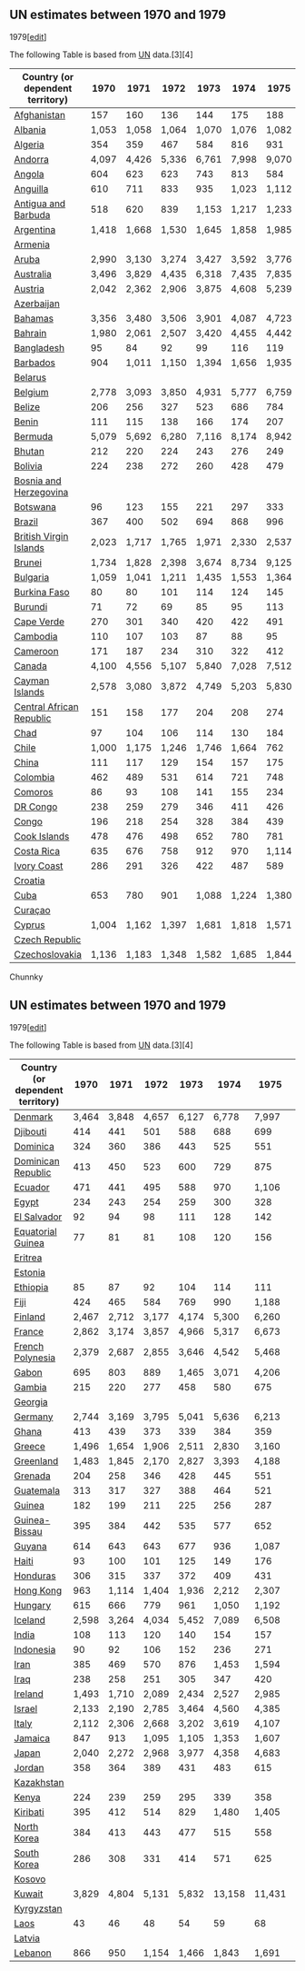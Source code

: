 ## UN estimates between 1970 and 1979
1979[[edit](/w/index.php?title=List_of_countries_by_past_and_projected_GDP_\(nominal\)_per_capita&action=edit&section=7
"Edit section: UN estimates between 1970 and 1979")]

The following Table is based from [UN](/wiki/UN "UN") data.[3][4]

Country (or dependent territory) | 1970 | 1971 | 1972 | 1973 | 1974 | 1975 | 1976 | 1977 | 1978 | 1979   
---|---|---|---|---|---|---|---|---|---|---  
[Afghanistan](/wiki/Economy_of_Afghanistan "Economy of Afghanistan") | 157 | 160 | 136 | 144 | 175 | 188 | 199 | 226 | 250 | 278   
[Albania](/wiki/Economy_of_Albania "Economy of Albania") | 1,053 | 1,058 | 1,064 | 1,070 | 1,076 | 1,082 | 1,090 | 1,096 | 1,105 | 903   
[Algeria](/wiki/Economy_of_Algeria "Economy of Algeria") | 354 | 359 | 467 | 584 | 816 | 931 | 1,033 | 1,187 | 1,448 | 1,770   
[Andorra](/wiki/Economy_of_Andorra "Economy of Andorra") | 4,097 | 4,426 | 5,336 | 6,761 | 7,998 | 9,070 | 9,049 | 9,808 | 11,549 | 14,956   
[Angola](/wiki/Economy_of_Angola "Economy of Angola") | 604 | 623 | 623 | 743 | 813 | 584 | 545 | 579 | 628 | 677   
[Anguilla](/wiki/Economy_of_Anguilla "Economy of Anguilla") | 610 | 711 | 833 | 935 | 1,023 | 1,112 | 1,060 | 1,179 | 1,356 | 1,564   
[Antigua and Barbuda](/wiki/Economy_of_Antigua_and_Barbuda "Economy of Antigua and Barbuda") | 518 | 620 | 839 | 1,153 | 1,217 | 1,233 | 1,017 | 1,151 | 1,298 | 1,597   
[Argentina](/wiki/Economy_of_Argentina "Economy of Argentina") | 1,418 | 1,668 | 1,530 | 1,645 | 1,858 | 1,985 | 2,061 | 2,294 | 2,341 | 2,672   
[Armenia](/wiki/Economy_of_Armenia "Economy of Armenia") |  |  |  |  |  |  |  |  |  |   
[Aruba](/wiki/Economy_of_Aruba "Economy of Aruba") | 2,990 | 3,130 | 3,274 | 3,427 | 3,592 | 3,776 | 3,981 | 4,209 | 4,452 | 4,700   
[Australia](/wiki/Economy_of_Australia "Economy of Australia") | 3,496 | 3,829 | 4,435 | 6,318 | 7,435 | 7,835 | 8,346 | 8,178 | 9,438 | 10,331   
[Austria](/wiki/Economy_of_Austria "Economy of Austria") | 2,042 | 2,362 | 2,906 | 3,875 | 4,608 | 5,239 | 5,616 | 6,743 | 8,127 | 9,698   
[Azerbaijan](/wiki/Economy_of_Azerbaijan "Economy of Azerbaijan") |  |  |  |  |  |  |  |  |  |   
[Bahamas](/wiki/Economy_of_The_Bahamas "Economy of The Bahamas") | 3,356 | 3,480 | 3,506 | 3,901 | 4,087 | 4,723 | 5,036 | 5,894 | 6,628 | 7,666   
[Bahrain](/wiki/Economy_of_Bahrain "Economy of Bahrain") | 1,980 | 2,061 | 2,507 | 3,420 | 4,455 | 4,442 | 6,005 | 7,070 | 7,569 | 8,517   
[Bangladesh](/wiki/Economy_of_Bangladesh "Economy of Bangladesh") | 95 | 84 | 92 | 99 | 116 | 119 | 130 | 133 | 166 | 186   
[Barbados](/wiki/Economy_of_Barbados "Economy of Barbados") | 904 | 1,011 | 1,150 | 1,394 | 1,656 | 1,935 | 2,088 | 2,362 | 2,631 | 3,175   
[Belarus](/wiki/Economy_of_Belarus "Economy of Belarus") |  |  |  |  |  |  |  |  |  |   
[Belgium](/wiki/Economy_of_Belgium "Economy of Belgium") | 2,778 | 3,093 | 3,850 | 4,931 | 5,777 | 6,759 | 7,305 | 8,492 | 10,360 | 11,881   
[Belize](/wiki/Economy_of_Belize "Economy of Belize") | 206 | 256 | 327 | 523 | 686 | 784 | 609 | 772 | 870 | 999   
[Benin](/wiki/Economy_of_Benin "Economy of Benin") | 111 | 115 | 138 | 166 | 174 | 207 | 215 | 229 | 271 | 321   
[Bermuda](/wiki/Economy_of_Bermuda "Economy of Bermuda") | 5,079 | 5,692 | 6,280 | 7,116 | 8,174 | 8,942 | 9,932 | 10,701 | 11,495 | 13,275   
[Bhutan](/wiki/Economy_of_Bhutan "Economy of Bhutan") | 212 | 220 | 224 | 243 | 276 | 249 | 244 | 261 | 243 | 263   
[Bolivia](/wiki/Economy_of_Bolivia "Economy of Bolivia") | 224 | 238 | 272 | 260 | 428 | 479 | 537 | 528 | 565 | 599   
[Bosnia and Herzegovina](/wiki/Economy_of_Bosnia_and_Herzegovina "Economy of Bosnia and Herzegovina") |  |  |  |  |  |  |  |  |  |   
[Botswana](/wiki/Economy_of_Botswana "Economy of Botswana") | 96 | 123 | 155 | 221 | 297 | 333 | 348 | 431 | 494 | 620   
[Brazil](/wiki/Economy_of_Brazil "Economy of Brazil") | 367 | 400 | 502 | 694 | 868 | 996 | 1,150 | 1,307 | 1,449 | 1,559   
[British Virgin Islands](/wiki/Economy_of_British_Virgin_Islands "Economy of British Virgin Islands") | 2,023 | 1,717 | 1,765 | 1,971 | 2,330 | 2,537 | 2,747 | 2,827 | 3,263 | 4,023   
[Brunei](/wiki/Economy_of_Brunei "Economy of Brunei") | 1,734 | 1,828 | 2,398 | 3,674 | 8,734 | 9,125 | 10,684 | 12,520 | 13,521 | 18,853   
[Bulgaria](/wiki/Economy_of_Bulgaria "Economy of Bulgaria") | 1,059 | 1,041 | 1,211 | 1,435 | 1,553 | 1,364 | 1,441 | 1,469 | 1,586 | 1,064   
[Burkina Faso](/wiki/Economy_of_Burkina_Faso "Economy of Burkina Faso") | 80 | 80 | 101 | 114 | 124 | 145 | 136 | 161 | 203 | 267   
[Burundi](/wiki/Economy_of_Burundi "Economy of Burundi") | 71 | 72 | 69 | 85 | 95 | 113 | 122 | 142 | 156 | 197   
[Cape Verde](/wiki/Economy_of_Cape_Verde "Economy of Cape Verde") | 270 | 301 | 340 | 420 | 422 | 491 | 457 | 426 | 485 | 514   
[Cambodia](/wiki/Economy_of_Cambodia "Economy of Cambodia") | 110 | 107 | 103 | 87 | 88 | 95 | 102 | 95 | 106 | 102   
[Cameroon](/wiki/Economy_of_Cameroon "Economy of Cameroon") | 171 | 187 | 234 | 310 | 322 | 412 | 436 | 496 | 635 | 820   
[Canada](/wiki/Economy_of_Canada "Economy of Canada") | 4,100 | 4,556 | 5,107 | 5,840 | 7,028 | 7,512 | 8,813 | 8,920 | 9,112 | 10,020   
[Cayman Islands](/wiki/Economy_of_Cayman_Islands "Economy of Cayman Islands") | 2,578 | 3,080 | 3,872 | 4,749 | 5,203 | 5,830 | 6,537 | 7,337 | 8,261 | 9,355   
[Central African Republic](/wiki/Economy_of_Central_African_Republic "Economy of Central African Republic") | 151 | 158 | 177 | 204 | 208 | 274 | 319 | 351 | 413 | 462   
[Chad](/wiki/Economy_of_Chad "Economy of Chad") | 97 | 104 | 106 | 114 | 130 | 184 | 169 | 168 | 196 | 174   
[Chile](/wiki/Economy_of_Chile "Economy of Chile") | 1,000 | 1,175 | 1,246 | 1,746 | 1,664 | 762 | 1,024 | 1,368 | 1,553 | 2,060   
[China](/wiki/Economy_of_China "Economy of China") | 111 | 117 | 129 | 154 | 157 | 175 | 166 | 182 | 227 | 272   
[Colombia](/wiki/Economy_of_Colombia "Economy of Colombia") | 462 | 489 | 531 | 614 | 721 | 748 | 856 | 1,062 | 1,240 | 1,457   
[Comoros](/wiki/Economy_of_Comoros "Economy of Comoros") | 86 | 93 | 108 | 141 | 155 | 234 | 223 | 237 | 295 | 380   
[DR Congo](/wiki/Economy_of_Democratic_Republic_of_the_Congo "Economy of Democratic Republic of the Congo") | 238 | 259 | 279 | 346 | 411 | 426 | 390 | 485 | 670 | 638   
[Congo](/wiki/Economy_of_Republic_of_the_Congo "Economy of Republic of the Congo") | 196 | 218 | 254 | 328 | 384 | 439 | 442 | 428 | 517 | 683   
[Cook Islands](/wiki/Economy_of_Cook_Islands "Economy of Cook Islands") | 478 | 476 | 498 | 652 | 780 | 781 | 759 | 911 | 1,095 | 1,286   
[Costa Rica](/wiki/Economy_of_Costa_Rica "Economy of Costa Rica") | 635 | 676 | 758 | 912 | 970 | 1,114 | 1,336 | 1,658 | 1,852 | 2,066   
[Ivory Coast](/wiki/Economy_of_Ivory_Coast "Economy of Ivory Coast") | 286 | 291 | 326 | 422 | 487 | 589 | 674 | 866 | 1,044 | 1,155   
[Croatia](/wiki/Economy_of_Croatia "Economy of Croatia") |  |  |  |  |  |  |  |  |  |   
[Cuba](/wiki/Economy_of_Cuba "Economy of Cuba") | 653 | 780 | 901 | 1,088 | 1,224 | 1,380 | 1,445 | 1,474 | 1,838 | 2,003   
[Curaçao](/wiki/Economy_of_Cura%C3%A7ao "Economy of Curaçao") |  |  |  |  |  |  |  |  |  |   
[Cyprus](/wiki/Economy_of_Cyprus "Economy of Cyprus") | 1,004 | 1,162 | 1,397 | 1,681 | 1,818 | 1,571 | 1,832 | 2,337 | 3,045 | 3,961   
[Czech Republic](/wiki/Economy_of_Czech_Republic "Economy of Czech Republic") |  |  |  |  |  |  |  |  |  |   
[Czechoslovakia](/wiki/Economy_of_Czechoslovakia "Economy of Czechoslovakia") | 1,136 | 1,183 | 1,348 | 1,582 | 1,685 | 1,844 | 1,804 | 2,567 | 2,806 | 2,996   






Chunnky










## UN estimates between 1970 and 1979
1979[[edit](/w/index.php?title=List_of_countries_by_past_and_projected_GDP_\(nominal\)_per_capita&action=edit&section=7
"Edit section: UN estimates between 1970 and 1979")]

The following Table is based from [UN](/wiki/UN "UN") data.[3][4]

Country (or dependent territory) | 1970 | 1971 | 1972 | 1973 | 1974 | 1975 | 1976 | 1977 | 1978 | 1979   
---|---|---|---|---|---|---|---|---|---|---  
[Denmark](/wiki/Economy_of_Denmark "Economy of Denmark") | 3,464 | 3,848 | 4,657 | 6,127 | 6,778 | 7,997 | 8,775 | 9,769 | 11,815 | 13,749   
[Djibouti](/wiki/Economy_of_Djibouti "Economy of Djibouti") | 414 | 441 | 501 | 588 | 688 | 699 | 752 | 726 | 717 | 785   
[Dominica](/wiki/Economy_of_Dominica "Economy of Dominica") | 324 | 360 | 386 | 443 | 525 | 551 | 533 | 587 | 721 | 701   
[Dominican Republic](/wiki/Economy_of_Dominican_Republic "Economy of Dominican Republic") | 413 | 450 | 523 | 600 | 729 | 875 | 936 | 1,061 | 1,069 | 1,212   
[Ecuador](/wiki/Economy_of_Ecuador "Economy of Ecuador") | 471 | 441 | 495 | 588 | 970 | 1,106 | 1,266 | 1,495 | 1,574 | 1,823   
[Egypt](/wiki/Economy_of_Egypt "Economy of Egypt") | 234 | 243 | 254 | 259 | 300 | 328 | 379 | 474 | 567 | 369   
[El Salvador](/wiki/Economy_of_El_Salvador "Economy of El Salvador") | 92 | 94 | 98 | 111 | 128 | 142 | 177 | 218 | 229 | 252   
[Equatorial Guinea](/wiki/Economy_of_Equatorial_Guinea "Economy of Equatorial Guinea") | 77 | 81 | 81 | 108 | 120 | 156 | 169 | 194 | 225 | 255   
[Eritrea](/wiki/Economy_of_Eritrea "Economy of Eritrea") |  |  |  |  |  |  |  |  |  |   
[Estonia](/wiki/Economy_of_Estonia "Economy of Estonia") |  |  |  |  |  |  |  |  |  |   
[Ethiopia](/wiki/Economy_of_Ethiopia "Economy of Ethiopia") | 85 | 87 | 92 | 104 | 114 | 111 | 118 | 132 | 139 | 150   
[Fiji](/wiki/Economy_of_Fiji "Economy of Fiji") | 424 | 465 | 584 | 769 | 990 | 1,188 | 1,185 | 1,204 | 1,363 | 1,643   
[Finland](/wiki/Economy_of_Finland "Economy of Finland") | 2,467 | 2,712 | 3,177 | 4,174 | 5,300 | 6,260 | 6,743 | 7,074 | 7,639 | 9,342   
[France](/wiki/Economy_of_France "Economy of France") | 2,862 | 3,174 | 3,857 | 4,966 | 5,317 | 6,673 | 6,846 | 7,513 | 9,248 | 11,171   
[French Polynesia](/wiki/Economy_of_French_Polynesia "Economy of French Polynesia") | 2,379 | 2,687 | 2,855 | 3,646 | 4,542 | 5,468 | 6,004 | 6,268 | 7,695 | 9,281   
[Gabon](/wiki/Economy_of_Gabon "Economy of Gabon") | 695 | 803 | 889 | 1,465 | 3,071 | 4,206 | 5,741 | 5,241 | 4,356 | 5,393   
[Gambia](/wiki/Economy_of_The_Gambia "Economy of The Gambia") | 215 | 220 | 277 | 458 | 580 | 675 | 603 | 619 | 715 | 761   
[Georgia](/wiki/Economy_of_Georgia_\(country\) "Economy of Georgia \(country\)") |  |  |  |  |  |  |  |  |  |   
[Germany](/wiki/Economy_of_Germany "Economy of Germany") | 2,744 | 3,169 | 3,795 | 5,041 | 5,636 | 6,213 | 6,587 | 7,618 | 9,406 | 11,212   
[Ghana](/wiki/Economy_of_Ghana "Economy of Ghana") | 413 | 439 | 373 | 339 | 384 | 359 | 358 | 383 | 437 | 453   
[Greece](/wiki/Economy_of_Greece "Economy of Greece") | 1,496 | 1,654 | 1,906 | 2,511 | 2,830 | 3,160 | 3,412 | 3,908 | 4,714 | 5,727   
[Greenland](/wiki/Economy_of_Greenland "Economy of Greenland") | 1,483 | 1,845 | 2,170 | 2,827 | 3,393 | 4,188 | 4,755 | 5,567 | 7,019 | 8,280   
[Grenada](/wiki/Economy_of_Grenada "Economy of Grenada") | 204 | 258 | 346 | 428 | 445 | 551 | 558 | 634 | 793 | 923   
[Guatemala](/wiki/Economy_of_Guatemala "Economy of Guatemala") | 313 | 317 | 327 | 388 | 464 | 521 | 607 | 743 | 801 | 888   
[Guinea](/wiki/Economy_of_Guinea "Economy of Guinea") | 182 | 199 | 211 | 225 | 256 | 287 | 325 | 333 | 378 | 401   
[Guinea-Bissau](/wiki/Economy_of_Guinea-Bissau "Economy of Guinea-Bissau") | 395 | 384 | 442 | 535 | 577 | 652 | 577 | 488 | 554 | 595   
[Guyana](/wiki/Economy_of_Guyana "Economy of Guyana") | 614 | 643 | 643 | 677 | 936 | 1,087 | 946 | 923 | 1,025 | 1,061   
[Haiti](/wiki/Economy_of_Haiti "Economy of Haiti") | 93 | 100 | 101 | 125 | 149 | 176 | 223 | 235 | 237 | 257   
[Honduras](/wiki/Economy_of_Honduras "Economy of Honduras") | 306 | 315 | 337 | 372 | 409 | 431 | 502 | 602 | 674 | 762   
[Hong Kong](/wiki/Economy_of_Hong_Kong "Economy of Hong Kong") | 963 | 1,114 | 1,404 | 1,936 | 2,212 | 2,307 | 2,870 | 3,393 | 3,826 | 4,569   
[Hungary](/wiki/Economy_of_Hungary "Economy of Hungary") | 615 | 666 | 779 | 961 | 1,050 | 1,192 | 1,374 | 1,526 | 1,775 | 2,042   
[Iceland](/wiki/Economy_of_Iceland "Economy of Iceland") | 2,598 | 3,264 | 4,034 | 5,452 | 7,089 | 6,508 | 7,645 | 10,023 | 11,304 | 12,730   
[India](/wiki/Economy_of_India "Economy of India") | 108 | 113 | 120 | 140 | 154 | 157 | 154 | 175 | 198 | 214   
[Indonesia](/wiki/Economy_of_Indonesia "Economy of Indonesia") | 90 | 92 | 106 | 152 | 236 | 271 | 324 | 388 | 426 | 416   
[Iran](/wiki/Economy_of_Iran "Economy of Iran") | 385 | 469 | 570 | 876 | 1,453 | 1,594 | 2,025 | 2,313 | 2,167 | 2,425   
[Iraq](/wiki/Economy_of_Iraq "Economy of Iraq") | 238 | 258 | 251 | 305 | 347 | 420 | 518 | 542 | 665 | 865   
[Ireland](/wiki/Economy_of_Republic_of_Ireland "Economy of Republic of Ireland") | 1,493 | 1,710 | 2,089 | 2,434 | 2,527 | 2,985 | 2,926 | 3,425 | 4,391 | 5,413   
[Israel](/wiki/Economy_of_Israel "Economy of Israel") | 2,133 | 2,190 | 2,785 | 3,464 | 4,560 | 4,385 | 4,498 | 4,762 | 4,596 | 5,801   
[Italy](/wiki/Economy_of_Italy "Economy of Italy") | 2,112 | 2,306 | 2,668 | 3,202 | 3,619 | 4,107 | 4,033 | 4,603 | 5,609 | 6,986   
[Jamaica](/wiki/Economy_of_Jamaica "Economy of Jamaica") | 847 | 913 | 1,095 | 1,105 | 1,353 | 1,607 | 1,645 | 1,782 | 1,435 | 1,304   
[Japan](/wiki/Economy_of_Japan "Economy of Japan") | 2,040 | 2,272 | 2,968 | 3,977 | 4,358 | 4,683 | 5,207 | 6,347 | 8,841 | 9,127   
[Jordan](/wiki/Economy_of_Jordan "Economy of Jordan") | 358 | 364 | 389 | 431 | 483 | 615 | 772 | 926 | 1,193 | 1,405   
[Kazakhstan](/wiki/Economy_of_Kazakhstan "Economy of Kazakhstan") |  |  |  |  |  |  |  |  |  |   
[Kenya](/wiki/Economy_of_Kenya "Economy of Kenya") | 224 | 239 | 259 | 295 | 339 | 358 | 368 | 458 | 522 | 577   
[Kiribati](/wiki/Economy_of_Kiribati "Economy of Kiribati") | 395 | 412 | 514 | 829 | 1,480 | 1,405 | 1,034 | 960 | 1,101 | 1,035   
[North Korea](/wiki/Economy_of_North_Korea "Economy of North Korea") | 384 | 413 | 443 | 477 | 515 | 558 | 571 | 587 | 604 | 622   
[South Korea](/wiki/Economy_of_South_Korea "Economy of South Korea") | 286 | 308 | 331 | 414 | 571 | 625 | 844 | 1,068 | 1,422 | 1,805   
[Kosovo](/wiki/Economy_of_Kosovo "Economy of Kosovo") |  |  |  |  |  |  |  |  |  |   
[Kuwait](/wiki/Economy_of_Kuwait "Economy of Kuwait") | 3,829 | 4,804 | 5,131 | 5,832 | 13,158 | 11,431 | 11,762 | 11,973 | 12,426 | 18,815   
[Kyrgyzstan](/wiki/Economy_of_Kyrgyzstan "Economy of Kyrgyzstan") |  |  |  |  |  |  |  |  |  |   
[Laos](/wiki/Economy_of_Laos "Economy of Laos") | 43 | 46 | 48 | 54 | 59 | 68 | 72 | 74 | 80 | 83   
[Latvia](/wiki/Economy_of_Latvia "Economy of Latvia") |  |  |  |  |  |  |  |  |  |   
[Lebanon](/wiki/Economy_of_Lebanon "Economy of Lebanon") | 866 | 950 | 1,154 | 1,466 | 1,843 | 1,691 | 734 | 1,371 | 1,528 | 1,766